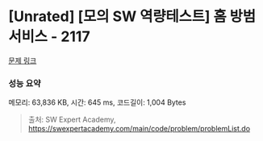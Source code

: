 # [Unrated] [모의 SW 역량테스트] 홈 방범 서비스 - 2117 

[문제 링크](https://swexpertacademy.com/main/code/problem/problemDetail.do?contestProbId=AV5V61LqAf8DFAWu) 

### 성능 요약

메모리: 63,836 KB, 시간: 645 ms, 코드길이: 1,004 Bytes



> 출처: SW Expert Academy, https://swexpertacademy.com/main/code/problem/problemList.do